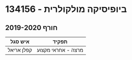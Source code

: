 # 134156 - ביופיסיקה מולקולרית

## חורף 2019-2020

| איש סגל | תפקיד |
| ---- | ---- |
| קפלן אריאל | מרצה - אחראי מקצוע |

